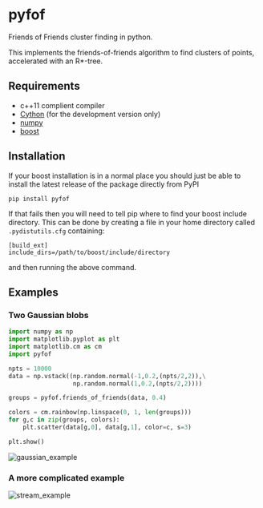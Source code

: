 pyfof
=====

Friends of Friends cluster finding in python.

This implements the friends-of-friends algorithm to find clusters of points,
accelerated with an R*-tree.

## Requirements
 * c++11 complient compiler
 * [Cython](http://cython.org/) (for the development version only)
 * [numpy](http://www.numpy.org/)
 * [boost](http://www.boost.org/)

## Installation

If your boost installation is in a normal place you should just be able to install
the latest release of the package directly from PyPI

```pip install pyfof```

If that fails then you will need to tell pip where to find your boost include
directory. This can be done by creating a file in your home directory called
```.pydistutils.cfg``` containing:

```
[build_ext]
include_dirs=/path/to/boost/include/directory
```

and then running the above command.

## Examples

### Two Gaussian blobs

```python
import numpy as np
import matplotlib.pyplot as plt
import matplotlib.cm as cm
import pyfof

npts = 10000
data = np.vstack((np.random.normal(-1,0.2,(npts/2,2)),\
                  np.random.normal(1,0.2,(npts/2,2))))

groups = pyfof.friends_of_friends(data, 0.4)

colors = cm.rainbow(np.linspace(0, 1, len(groups)))
for g,c in zip(groups, colors):
    plt.scatter(data[g,0], data[g,1], color=c, s=3)

plt.show()
```

![gaussian_example](/../screenshots/img/gaussian_example.png)

### A more complicated example

![stream_example](/../screenshots/img/stream_example.png)
